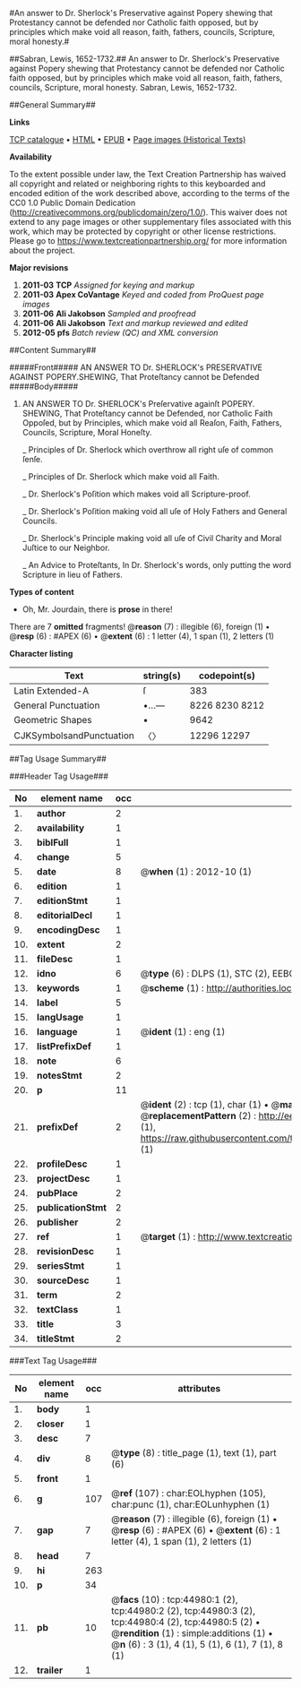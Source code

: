 #An answer to Dr. Sherlock's Preservative against Popery shewing that Protestancy cannot be defended nor Catholic faith opposed, but by principles which make void all reason, faith, fathers, councils, Scripture, moral honesty.#

##Sabran, Lewis, 1652-1732.##
An answer to Dr. Sherlock's Preservative against Popery shewing that Protestancy cannot be defended nor Catholic faith opposed, but by principles which make void all reason, faith, fathers, councils, Scripture, moral honesty.
Sabran, Lewis, 1652-1732.

##General Summary##

**Links**

[TCP catalogue](http://www.ota.ox.ac.uk/tcp/)  • 
[HTML](http://tei.it.ox.ac.uk/tcp/Texts-HTML/free/A58/A58868.html)  • 
[EPUB](http://tei.it.ox.ac.uk/tcp/Texts-EPUB/free/A58/A58868.epub) • 
[Page images (Historical Texts)](https://historicaltexts.jisc.ac.uk/eebo-10409931e)

**Availability**

To the extent possible under law, the Text Creation Partnership has waived all copyright and related or neighboring rights to this keyboarded and encoded edition of the work described above, according to the terms of the CC0 1.0 Public Domain Dedication (http://creativecommons.org/publicdomain/zero/1.0/). This waiver does not extend to any page images or other supplementary files associated with this work, which may be protected by copyright or other license restrictions. Please go to https://www.textcreationpartnership.org/ for more information about the project.

**Major revisions**

1. __2011-03__ __TCP__ *Assigned for keying and markup*
1. __2011-03__ __Apex CoVantage__ *Keyed and coded from ProQuest page images*
1. __2011-06__ __Ali Jakobson__ *Sampled and proofread*
1. __2011-06__ __Ali Jakobson__ *Text and markup reviewed and edited*
1. __2012-05__ __pfs__ *Batch review (QC) and XML conversion*

##Content Summary##

#####Front#####
AN ANSWER TO Dr. SHERLOCK's PRESERVATIVE AGAINST POPERY.SHEWING, That Proteſtancy cannot be Defended
#####Body#####

1. AN ANSWER TO Dr. SHERLOCK's Preſervative againſt POPERY. SHEWING, That Proteſtancy cannot be Defended, nor Catholic Faith Oppoſed, but by Principles, which make void all Reaſon, Faith, Fathers, Councils, Scripture, Moral Honeſty.

    _ Principles of Dr. Sherlock which overthrow all right uſe of common ſenſe.

    _ Principles of Dr. Sherlock which make void all Faith.

    _ Dr. Sherlock's Poſition which makes void all Scripture-proof.

    _ Dr. Sherlock's Poſition making void all uſe of Holy Fathers and General Councils.

    _ Dr. Sherlock's Principle making void all uſe of Civil Charity and Moral Juſtice to our Neighbor.

    _ An Advice to Proteſtants, In Dr. Sherlock's words, only putting the word Scripture in lieu of Fathers.

**Types of content**

  * Oh, Mr. Jourdain, there is **prose** in there!

There are 7 **omitted** fragments! 
 @__reason__ (7) : illegible (6), foreign (1)  •  @__resp__ (6) : #APEX (6)  •  @__extent__ (6) : 1 letter (4), 1 span (1), 2 letters (1)

**Character listing**


|Text|string(s)|codepoint(s)|
|---|---|---|
|Latin Extended-A|ſ|383|
|General Punctuation|•…—|8226 8230 8212|
|Geometric Shapes|▪|9642|
|CJKSymbolsandPunctuation|〈〉|12296 12297|

##Tag Usage Summary##

###Header Tag Usage###

|No|element name|occ|attributes|
|---|---|---|---|
|1.|__author__|2||
|2.|__availability__|1||
|3.|__biblFull__|1||
|4.|__change__|5||
|5.|__date__|8| @__when__ (1) : 2012-10 (1)|
|6.|__edition__|1||
|7.|__editionStmt__|1||
|8.|__editorialDecl__|1||
|9.|__encodingDesc__|1||
|10.|__extent__|2||
|11.|__fileDesc__|1||
|12.|__idno__|6| @__type__ (6) : DLPS (1), STC (2), EEBO-CITATION (1), OCLC (1), VID (1)|
|13.|__keywords__|1| @__scheme__ (1) : http://authorities.loc.gov/ (1)|
|14.|__label__|5||
|15.|__langUsage__|1||
|16.|__language__|1| @__ident__ (1) : eng (1)|
|17.|__listPrefixDef__|1||
|18.|__note__|6||
|19.|__notesStmt__|2||
|20.|__p__|11||
|21.|__prefixDef__|2| @__ident__ (2) : tcp (1), char (1)  •  @__matchPattern__ (2) : ([0-9\-]+):([0-9IVX]+) (1), (.+) (1)  •  @__replacementPattern__ (2) : http://eebo.chadwyck.com/downloadtiff?vid=$1&page=$2 (1), https://raw.githubusercontent.com/textcreationpartnership/Texts/master/tcpchars.xml#$1 (1)|
|22.|__profileDesc__|1||
|23.|__projectDesc__|1||
|24.|__pubPlace__|2||
|25.|__publicationStmt__|2||
|26.|__publisher__|2||
|27.|__ref__|1| @__target__ (1) : http://www.textcreationpartnership.org/docs/. (1)|
|28.|__revisionDesc__|1||
|29.|__seriesStmt__|1||
|30.|__sourceDesc__|1||
|31.|__term__|2||
|32.|__textClass__|1||
|33.|__title__|3||
|34.|__titleStmt__|2||


###Text Tag Usage###

|No|element name|occ|attributes|
|---|---|---|---|
|1.|__body__|1||
|2.|__closer__|1||
|3.|__desc__|7||
|4.|__div__|8| @__type__ (8) : title_page (1), text (1), part (6)|
|5.|__front__|1||
|6.|__g__|107| @__ref__ (107) : char:EOLhyphen (105), char:punc (1), char:EOLunhyphen (1)|
|7.|__gap__|7| @__reason__ (7) : illegible (6), foreign (1)  •  @__resp__ (6) : #APEX (6)  •  @__extent__ (6) : 1 letter (4), 1 span (1), 2 letters (1)|
|8.|__head__|7||
|9.|__hi__|263||
|10.|__p__|34||
|11.|__pb__|10| @__facs__ (10) : tcp:44980:1 (2), tcp:44980:2 (2), tcp:44980:3 (2), tcp:44980:4 (2), tcp:44980:5 (2)  •  @__rendition__ (1) : simple:additions (1)  •  @__n__ (6) : 3 (1), 4 (1), 5 (1), 6 (1), 7 (1), 8 (1)|
|12.|__trailer__|1||
